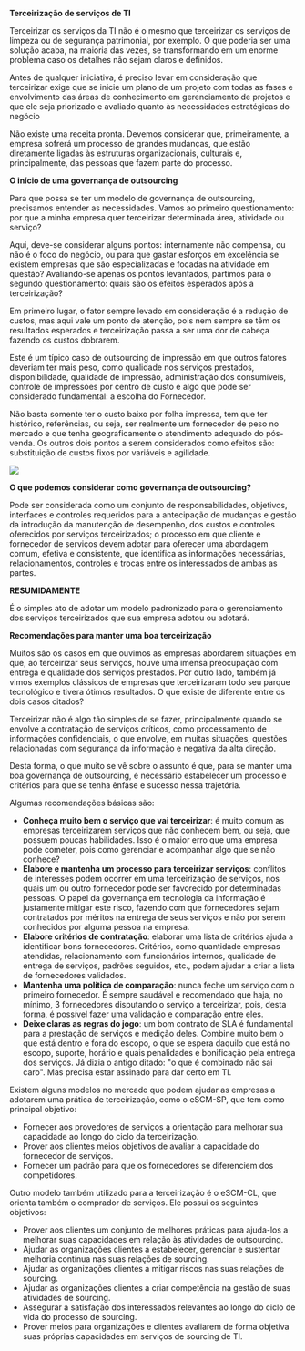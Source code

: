 **Terceirização de serviços de TI**

Terceirizar os serviços da TI não é o mesmo que terceirizar os serviços de limpeza ou de segurança patrimonial, por exemplo. O que poderia ser uma solução acaba, na maioria das vezes, se transformando em um enorme problema caso os detalhes não sejam claros e definidos.

Antes de qualquer iniciativa, é preciso levar em consideração que terceirizar exige que se inicie um plano de um projeto com todas as fases e envolvimento das áreas de conhecimento em gerenciamento de projetos e que ele seja priorizado e avaliado quanto às necessidades estratégicas do negócio

Não existe uma receita pronta. Devemos considerar que, primeiramente, a empresa sofrerá um processo de grandes mudanças, que estão diretamente ligadas às estruturas organizacionais, culturais e, principalmente, das pessoas que fazem parte do processo.

**O início de uma governança de outsourcing**

Para que possa se ter um modelo de governança de outsourcing, precisamos entender as necessidades. Vamos ao primeiro questionamento: por que a minha empresa quer terceirizar determinada área, atividade ou serviço?

Aqui, deve-se considerar alguns pontos: internamente não compensa, ou não é o foco do negócio, ou para que gastar esforços em excelência se existem empresas que são especializadas e focadas na atividade em questão? Avaliando-se apenas os pontos levantados, partimos para o segundo questionamento: quais são os efeitos esperados após a terceirização?

Em primeiro lugar, o fator sempre levado em consideração é a redução de custos, mas aqui vale um ponto de atenção, pois nem sempre se têm os resultados esperados e terceirização passa a ser uma dor de cabeça fazendo os custos dobrarem.

Este é um típico caso de outsourcing de impressão em que outros fatores deveriam ter mais peso, como qualidade nos serviços prestados, disponibilidade, qualidade de impressão, administração dos consumíveis, controle de impressões por centro de custo e algo que pode ser considerado fundamental: a escolha do Fornecedor.

Não basta somente ter o custo baixo por folha impressa, tem que ter histórico, referências, ou seja, ser realmente um fornecedor de peso no mercado e que tenha geograficamente o atendimento adequado do pós-venda. Os outros dois pontos a serem considerados como efeitos são: substituição de custos fixos por variáveis e agilidade.

[![](https://img.uninove.br/static/0/0/0/0/0/0/6/3/1/3/2/6313284/03.png)](https://img.uninove.br/static/0/0/0/0/0/0/6/3/1/3/2/6313284/03.png)

**O que podemos considerar como governança de outsourcing?**

Pode ser considerada como um conjunto de responsabilidades, objetivos, interfaces e controles requeridos para a antecipação de mudanças e gestão da introdução da manutenção de desempenho, dos custos e controles oferecidos por serviços terceirizados; o processo em que cliente e fornecedor de serviços devem adotar para oferecer uma abordagem comum, efetiva e consistente, que identifica as informações necessárias, relacionamentos, controles e trocas entre os interessados de ambas as partes.

**RESUMIDAMENTE**

É o simples ato de adotar um modelo padronizado para o gerenciamento dos serviços terceirizados que sua empresa adotou ou adotará.

**Recomendações para manter uma boa terceirização**

Muitos são os casos em que ouvimos as empresas abordarem situações em que, ao terceirizar seus serviços, houve uma imensa preocupação com entrega e qualidade dos serviços prestados. Por outro lado, também já vimos exemplos clássicos de empresas que terceirizaram todo seu parque tecnológico e tivera ótimos resultados. O que existe de diferente entre os dois casos citados?

Terceirizar não é algo tão simples de se fazer, principalmente quando se envolve a contratação de serviços críticos, como processamento de informações confidenciais, o que envolve, em muitas situações, questões relacionadas com segurança da informação e negativa da alta direção.

Desta forma, o que muito se vê sobre o assunto é que, para se manter uma boa governança de outsourcing, é necessário estabelecer um processo e critérios para que se tenha ênfase e sucesso nessa trajetória.

Algumas recomendações básicas são:

- **Conheça muito bem o serviço que vai terceirizar**: é muito comum as empresas terceirizarem serviços que não conhecem bem, ou seja, que possuem poucas habilidades. Isso é o maior erro que uma empresa pode cometer, pois como gerenciar e acompanhar algo que se não conhece?
- **Elabore e mantenha um processo para terceirizar serviços**: conflitos de interesses podem ocorrer em uma terceirização de serviços, nos quais um ou outro fornecedor pode ser favorecido por determinadas pessoas. O papel da governança em tecnologia da informação é justamente mitigar este risco, fazendo com que fornecedores sejam contratados por méritos na entrega de seus serviços e não por serem conhecidos por alguma pessoa na empresa.
- **Elabore critérios de contratação**: elaborar uma lista de critérios ajuda a identificar bons fornecedores. Critérios, como quantidade empresas atendidas, relacionamento com funcionários internos, qualidade de entrega de serviços, padrões seguidos, etc., podem ajudar a criar a lista de fornecedores validados.
- **Mantenha uma política de comparação**: nunca feche um serviço com o primeiro fornecedor. É sempre saudável e recomendado que haja, no mínimo, 3 fornecedores disputando o serviço a terceirizar, pois, desta forma, é possível fazer uma validação e comparação entre eles.
- **Deixe claras as regras do jogo**: um bom contrato de SLA é fundamental para a prestação de serviços e medição deles. Combine muito bem o que está dentro e fora do escopo, o que se espera daquilo que está no escopo, suporte, horário e quais penalidades e bonificação pela entrega dos serviços. Já dizia o antigo ditado: "o que é combinado não sai caro". Mas precisa estar assinado para dar certo em TI.

Existem alguns modelos no mercado que podem ajudar as empresas a adotarem uma prática de terceirização, como o eSCM-SP, que tem como principal objetivo:

- Fornecer aos provedores de serviços a orientação para melhorar sua capacidade ao longo do ciclo da terceirização.
- Prover aos clientes meios objetivos de avaliar a capacidade do fornecedor de serviços.
- Fornecer um padrão para que os fornecedores se diferenciem dos competidores.

Outro modelo também utilizado para a terceirização é o eSCM-CL, que orienta também o comprador de serviços. Ele possui os seguintes objetivos:

- Prover aos clientes um conjunto de melhores práticas para ajuda-los a melhorar suas capacidades em relação às atividades de outsourcing.
- Ajudar as organizações clientes a estabelecer, gerenciar e sustentar melhoria contínua nas suas relações de sourcing.
- Ajudar as organizações clientes a mitigar riscos nas suas relações de sourcing.
- Ajudar as organizações clientes a criar competência na gestão de suas atividades de sourcing.
- Assegurar a satisfação dos interessados relevantes ao longo do ciclo de vida do processo de sourcing.
- Prover meios para organizações e clientes avaliarem de forma objetiva suas próprias capacidades em serviços de sourcing de TI.